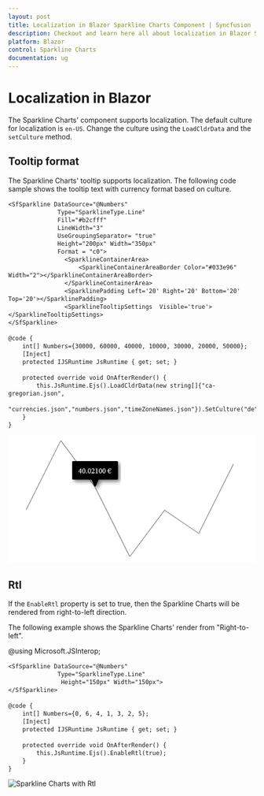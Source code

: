 ```yaml
---
layout: post
title: Localization in Blazor Sparkline Charts Component | Syncfusion 
description: Checkout and learn here all about localization in Blazor Sparkline Charts component of Syncfusion, and more details.
platform: Blazor
control: Sparkline Charts
documentation: ug
---
```


# Localization in Blazor

The Sparkline Charts' component supports localization. The default culture for localization is `en-US`. Change the culture using the `LoadCldrData` and the `setCulture` method.

## Tooltip format

The Sparkline Charts' tooltip supports localization. The following code sample shows the tooltip text with currency format based on culture.

```cshtml
<SfSparkline DataSource="@Numbers"
              Type="SparklineType.Line"
              Fill="#b2cfff"
              LineWidth="3"
              UseGroupingSeparator= "true"
              Height="200px" Width="350px"
              Format = "c0">
                <SparklineContainerArea>
                    <SparklineContainerAreaBorder Color="#033e96" Width="2"></SparklineContainerAreaBorder>
                </SparklineContainerArea>
                <SparklinePadding Left='20' Right='20' Bottom='20' Top='20'></SparklinePadding>
                <SparklineTooltipSettings  Visible='true'></SparklineTooltipSettings>
</SfSparkline>

@code {
    int[] Numbers={30000, 60000, 40000, 10000, 30000, 20000, 50000};
    [Inject]
    protected IJSRuntime JsRuntime { get; set; }

    protected override void OnAfterRender() {
        this.JsRuntime.Ejs().LoadCldrData(new string[]{"ca-gregorian.json",
        "currencies.json","numbers.json","timeZoneNames.json"}).SetCulture("de");
    }
}
```

![Sparkline Charts with localization](./images/localization/Localization.png)

## Rtl

If the `EnableRtl` property is set to true, then the Sparkline Charts will be rendered from right-to-left direction.

The following example shows the Sparkline Charts' render from "Right-to-left".

@using Microsoft.JSInterop;

```cshtml
<SfSparkline DataSource="@Numbers"
              Type="SparklineType.Line"
               Height="150px" Width="150px">
</SfSparkline>

@code {
    int[] Numbers={0, 6, 4, 1, 3, 2, 5};
    [Inject]
    protected IJSRuntime JsRuntime { get; set; }

    protected override void OnAfterRender() {
        this.JsRuntime.Ejs().EnableRtl(true);
    }
}
```

![Sparkline Charts with Rtl](./images/localization/Rtl.png)